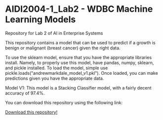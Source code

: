 # AIDI2004-1_Lab2 - WDBC Machine Learning Models
Repository for Lab 2 of AI in Enterprise Systems

This repository contains a model that can be used to predict if a growth is benign or malignant (breast cancer) given the right data.

To use the sklearn model, ensure that you have the appropriate libraries install. Namely, to properly use this model, have pandas, numpy, sklearn, and pickle installed. To load the model, simple use pickle.loads("andrewmarkdale_model_v1.pkl"). Once loaded, you can make predictions given you have the appropriate data. 

Model V1: This model is a Stacking Classifier model, with a fairly decent accuracy of 97.4%. 

You can download this repository using the following link:

[Download this repository!](https://github.com/TLAndrewMarkDale/AIDI2004-1_Lab2/archive/refs/heads/master.zip)
